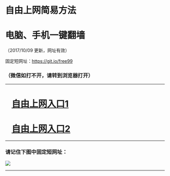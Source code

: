 ﻿# 自由上网简易方法

# 电脑、手机一键翻墙

（2017/10/09 更新，网址有效）

固定短网址：https://git.io/free99

### （微信如打不开，请转到浏览器打开）


***





# &nbsp;&nbsp; <a href="http://ft750122287.fwq-tz-1001.info/fwqtz01.html?t=100900117569 " target="_blank">自由上网入口1</a>
# &nbsp;&nbsp; <a href="http://ft1341732444.fwq-tz-1002.info/fwqtz02.html?t=100900127300 " target="_blank">自由上网入口2</a>
***

### 请记住下图中固定短网址：

<img src="https://s3-us-west-2.amazonaws.com/fwq-1001/yjfq-20170905okok.png" /> 


***

